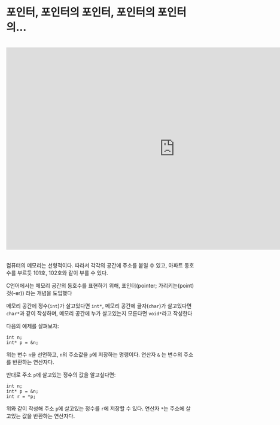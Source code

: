 # 포인터, 포인터의 포인터, 포인터의 포인터의...

<br/>

<iframe width="900" height="540" src="https://www.youtube.com/embed/qCVHVDv6u18?si=V0MKVftrSXEEDG0W" title="YouTube video player" frameborder="0" allow="accelerometer; autoplay; clipboard-write; encrypted-media; gyroscope; picture-in-picture; web-share" referrerpolicy="strict-origin-when-cross-origin" allowfullscreen></iframe>

<br/>
<br/>

컴퓨터의 메모리는 선형적이다. 따라서 각각의 공간에 주소를 붙일 수 있고, 아파트 동호수를 부르듯 101호, 102호와 같이 부를 수 있다.

C언어에서는 메모리 공간의 동호수를 표현하기 위해, 포인터(pointer; 가리키는(point) 것(-er)) 라는 개념을 도입했다

메모리 공간에 정수(`int`)가 살고있다면 `int*`, 메모리 공간에 글자(`char`)가 살고있다면 `char*`과 같이 작성하며, 메모리 공간에 누가 살고있는지 모른다면 `void*`라고 작성한다

다음의 예제를 살펴보자:

```
int n;
int* p = &n;
```

위는 변수 `n`을 선언하고, `n`의 주소값을 `p`에 저장하는 명령이다. 연산자 `&`
는 변수의 주소를 반환하는 연산자다.

반대로 주소 `p`에 살고있는 정수의 값을 알고싶다면:

```
int n;
int* p = &n;
int r = *p;
```

위와 같이 작성해 주소 `p`에 살고있는 정수를 `r`에 저장할 수 있다. 연산자 `*`는 주소에 살고있는 값을 반환하는 연산자다.

